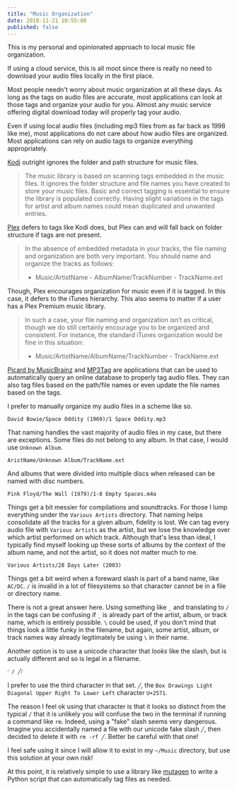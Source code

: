 ```yaml
---
title: "Music Organization"
date: 2018-11-21 10:55:00
published: false
---
```


This is my personal and opinionated approach to local music file organization.

If using a cloud service, this is all moot since there is really no need to download your audio files locally in the first place.

Most people needn't worry about music organization at all these days. As long as the tags on audio files are accurate, most applications can look at those tags and organize your audio for you. Almost any music service offering digital download today will properly tag your audio.

Even if using local audio files (including mp3 files from as far back as 1998 like me), most applications do not care about how audio files are organized. Most applications can rely on audio tags to organize everything appropriately.

[Kodi](https://kodi.wiki/view/Music_tagging) outright ignores the folder and path structure for music files.

> The music library is based on scanning tags embedded in the music files. It ignores the folder structure and file names you have created to store your music files. Basic and correct tagging is essential to ensure the library is populated correctly. Having slight variations in the tags for artist and album names could mean duplicated and unwanted entries.

[Plex](https://support.plex.tv/articles/200265296-adding-music-media-from-folders/) defers to tags like Kodi does, but Plex can and will fall back on folder structure if tags are not present.

> In the absence of embedded metadata in your tracks, the file naming and organization are both very important. You should name and organize the tracks as follows:
>
> * Music/ArtistName - AlbumName/TrackNumber - TrackName.ext

Though, Plex encourages organization for music even if it is tagged. In this case, it defers to the iTunes hierarchy. This also seems to matter if a user has a Plex Premium music library.

> In such a case, your file naming and organization isn’t as critical, though we do still certainly encourage you to be organized and consistent. For instance, the standard iTunes organization would be fine in this situation:
>
> * Music/ArtistName/AlbumName/TrackNumber - TrackName.ext

[Picard by MusicBrainz](https://picard.musicbrainz.org/) and [MP3Tag](https://www.mp3tag.de/en/) are applications that can be used to automatically query an online database to properly tag audio files. They can also tag files based on the path/file names or even update the file names based on the tags.

I prefer to manually organize my audio files in a scheme like so.

```
David Bowie/Space Oddity (1969)/1 Space Oddity.mp3
```

That naming handles the vast majority of audio files in my case, but there are exceptions. Some files do not belong to any album. In that case, I would use `Unknown Album`.

```
AristName/Unknown Album/TrackName.ext
```

And albums that were divided into multiple discs when released can be named with disc numbers.

```
Pink Floyd/The Wall (1979)/1-8 Empty Spaces.m4a
```

Things get a bit messier for compilations and soundtracks. For those I lump everything under the `Various Artists` directory. That naming helps consolidate all the tracks for a given album, fidelity is lost. We can tag every audio file with `Various Artists` as the artist, but we lose the knowledge over which artist performed on which track. Although that's less than ideal, I typically find myself looking up these sorts of albums by the context of the album name, and not the artist, so it does not matter much to me.

```
Various Artists/28 Days Later (2003)
```

Things get a bit weird when a foreward slash is part of a band name, like `AC/DC`. `/` is invalid in a lot of filesystems so that character cannot be in a file or directory name.

There is not a great answer here. Using something like `_` and translating to `/` in the tags can be confusing if `_` is already part of the artist, album, or track name, which is entirely possible. `\` could be used, if you don't mind that things look a little funky in the filename, but again, some artist, album, or track names way already legitimately be using `\` in their name.

Another option is to use a unicode character that _looks_ like the slash, but is actually different and so is legal in a filename.

```
⁄ ∕ ╱⧸
```

I prefer to use the third character in that set. `╱`, the `Box Drawings Light Diagonal Upper Right To Lower Left` character `U+2571`.

The reason I feel ok using that character is that it looks so distinct from the typical `/` that it is unlikely you will confuse the two in the terminal if running a command like `rm`. Indeed, using a "fake" slash seems very dangerous. Imagine you accidentally named a file with our unicode fake slash `╱`, then decided to delete it with `rm -rf ╱`. Better be careful with that one!

I feel safe using it since I will allow it to exist in my `~/Music` directory, but use this solution at your own risk!

At this point, it is relatively simple to use a library like [mutagen](https://pypi.org/project/mutagen/) to write a Python script that can automatically tag files as needed.
